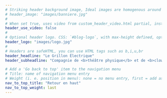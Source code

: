 ```yaml
---
# Striking header background image, Ideal images are homogenous around the centre and contrasting to the text. Non-ideal images can use `title_guard`
# header_image: "images/banniere.jpg"
#
# When set true, uses video from custom_header_video.html partial, instead of header_image
header_use_video: false
#
# Optional header logo. CSS: `#blog-logo`, with max-height defined, optimize to prevent scaling
header_logo: "images/logo.jpg"
#
# Headers are safeHTML, you can use HTML tags such as b,i,u,br
header_headline: "Le Grillon Électrique"
header_subheadline: "Compagnie de <b>théâtre physique</b> et de <b>clown contemporain</b>"

# Add a 'Go back to top' item to the navigation menu
# Title: name of navigation menu entry
# Weight (i. e. position in menu): none = no menu entry, first = add as first entry, last = ad as last entry
nav_to_top_title: "Retour en haut"
nav_to_top_weight: last
---
```

